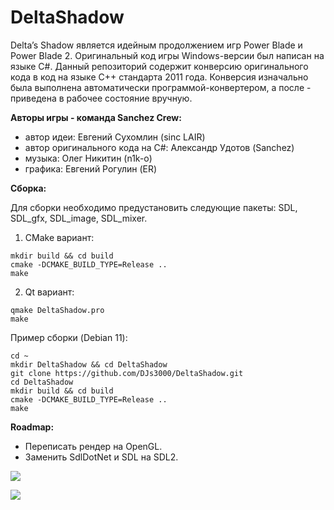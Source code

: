 # DeltaShadow
Delta’s Shadow является идейным продолжением игр Power Blade и Power Blade 2. Оригинальный код игры Windows-версии был написан на языке C#. Данный репозиторий содержит конверсию оригинального кода в код на языке C++ стандарта 2011 года. Конверсия изначально была выполнена автоматически программой-конвертером, а после - приведена в рабочее состояние вручную.

**Авторы игры - команда Sanchez Crew:**
- автор идеи: Евгений Сухомлин (sinc LAIR)
- автор оригинального кода на C#: Александр Удотов (Sanchez)
- музыка: Олег Никитин (n1k-o)
- графика: Евгений Рогулин (ER)

**Сборка:**

Для сборки необходимо предустановить следующие пакеты: SDL, SDL_gfx, SDL_image, SDL_mixer.

1) CMake вариант:
```
mkdir build && cd build
cmake -DCMAKE_BUILD_TYPE=Release ..
make
```
2) Qt вариант:
```
qmake DeltaShadow.pro
make
```
Пример сборки (Debian 11):
```
cd ~
mkdir DeltaShadow && cd DeltaShadow
git clone https://github.com/DJs3000/DeltaShadow.git
cd DeltaShadow
mkdir build && cd build
cmake -DCMAKE_BUILD_TYPE=Release ..
make
```

**Roadmap:**
- Переписать рендер на OpenGL.
- Заменить SdlDotNet и SDL на SDL2.

![](https://i.ibb.co/ctVSpS2/01.jpg)

![](https://i.ibb.co/hMKYxxC/02.png)
